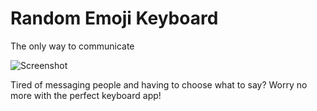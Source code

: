 # Random Emoji Keyboard

The only way to communicate

![Screenshot](http://i.imgur.com/km82jALl.png)

Tired of messaging people and having to choose what to say? Worry no more with the perfect
keyboard app!